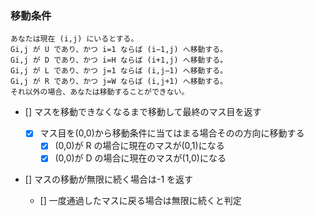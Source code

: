 ### 移動条件

```
あなたは現在 (i,j) にいるとする。
Gi,j が U であり、かつ i=1 ならば (i−1,j) へ移動する。
Gi,j が D であり、かつ i=H ならば (i+1,j) へ移動する。
Gi,j が L であり、かつ j=1 ならば (i,j−1) へ移動する。
Gi,j が R であり、かつ j=W ならば (i,j+1) へ移動する。
それ以外の場合、あなたは移動することができない。
```

- [] マスを移動できなくなるまで移動して最終のマス目を返す

  - [x] マス目を(0,0)から移動条件に当てはまる場合そのの方向に移動する
    - [x] (0,0)が R の場合に現在のマスが(0,1)になる
    - [x] (0,0)が D の場合に現在のマスが(1,0)になる

- [] マスの移動が無限に続く場合は-1 を返す
  - [] 一度通過したマスに戻る場合は無限に続くと判定
